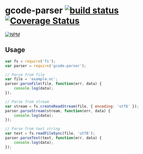 # gcode-parser [![build status](https://travis-ci.org/cheton/gcode-parser.svg?branch=master)](https://travis-ci.org/cheton/gcode-parser) [![Coverage Status](https://coveralls.io/repos/cheton/gcode-parser/badge.svg)](https://coveralls.io/r/cheton/gcode-parser)
[![NPM](https://nodei.co/npm/gcode-parser.png?downloads=true&stars=true)](https://nodei.co/npm/gcode-parser/)

## Usage
```js
var fs = require('fs');
var parser = require('gcode-parser');

// Parse from file
var file = 'example.nc';
parser.parseFile(file, function(err, data) {
    console.log(data);
});

// Parse from stream
var stream = fs.createReadStream(file, { encoding: 'utf8' });
parser.parseStream(stream, function(err, data) {
    console.log(data);
});

// Parse from text string
var text = fs.readFileSync(file, 'utf8');
parser.parseText(text, function(err, data) {
    console.log(data);
});
```
